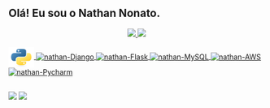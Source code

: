 ## Olá! Eu sou o Nathan Nonato.

<div align="center">
  <a href="https://github.com/NathanNonato">
  <img height="180em" src="https://github-readme-stats.vercel.app/api?username=NathanNonato&show_icons=true&theme=dark&include_all_commits=true&count_private=true"/>
  <img height="180em" src="https://github-readme-stats.vercel.app/api/top-langs/?username=NathanNonato&layout=compact&langs_count=7&theme=dark"/>
</div>
  
<div style="display: inline_block"><br>
  <img align="center" alt="nathan-Python" height="40" width="50" src="https://raw.githubusercontent.com/devicons/devicon/master/icons/python/python-original.svg">
  <img align="center" alt="nathan-Django" height="50" width="60" src="https://cdn.jsdelivr.net/gh/devicons/devicon/icons/django/django-original.svg">
  <img align="center" alt="nathan-Flask" height="60" width="70" src="https://cdn.jsdelivr.net/gh/devicons/devicon/icons/flask/flask-original-wordmark.svg">
  <img align="center" alt="nathan-MySQL" height="50" width="60" src="https://cdn.jsdelivr.net/gh/devicons/devicon/icons/mysql/mysql-original-wordmark.svg">
  <img align="center" alt="nathan-AWS" height="60" width="70" src="https://cdn.jsdelivr.net/gh/devicons/devicon/icons/amazonwebservices/amazonwebservices-original-wordmark.svg">
  <img align="center" alt="nathan-Pycharm" height="25" width="35" src="https://cdn.jsdelivr.net/gh/devicons/devicon/icons/pycharm/pycharm-original.svg">
</div>
  
## 
  
<div> 
  <a href="https://www.linkedin.com/in/nathannonatobaptista/" target="_blank"><img src="https://img.shields.io/badge/-LinkedIn-%230077B5?style=for-the-badge&logo=linkedin&logoColor=white" target="_blank"></a>
  <a href="mailto:nathan_nonato01@hotmail.com" target="_blank"><img src="https://img.shields.io/badge/Microsoft_Outlook-0078D4?style=for-the-badge&logo=microsoft-outlook&logoColor=white" target="_blank"></a>
</div>
